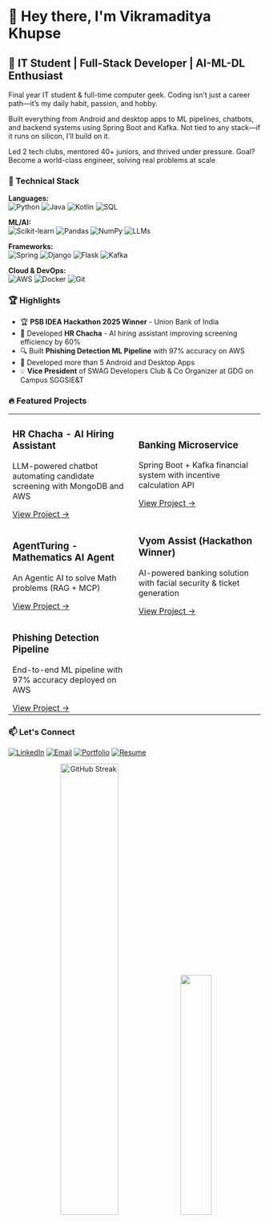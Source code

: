 # 👋 Hey there, I'm Vikramaditya Khupse


## 🚀 IT Student | Full-Stack Developer | AI-ML-DL Enthusiast

Final year IT student & full-time computer geek. Coding isn’t just a career path—it’s my daily habit, passion, and hobby.

Built everything from Android and desktop apps to ML pipelines, chatbots, and backend systems using Spring Boot and Kafka. Not tied to any stack—if it runs on silicon, I’ll build on it.

Led 2 tech clubs, mentored 40+ juniors, and thrived under pressure. Goal? Become a world-class engineer, solving real problems at scale
### 🔧 Technical Stack

**Languages:**  
![Python](https://img.shields.io/badge/Python-3776AB?style=flat&logo=python&logoColor=white)
![Java](https://img.shields.io/badge/Java-007396?style=flat&logo=java&logoColor=white)
![Kotlin](https://img.shields.io/badge/Kotlin-7F52FF?style=flat&logo=kotlin&logoColor=white)
![SQL](https://img.shields.io/badge/SQL-4479A1?style=flat&logo=mysql&logoColor=white)

**ML/AI:**  
![Scikit-learn](https://img.shields.io/badge/Scikit--learn-F7931E?style=flat&logo=scikit-learn&logoColor=white)
![Pandas](https://img.shields.io/badge/Pandas-150458?style=flat&logo=pandas&logoColor=white)
![NumPy](https://img.shields.io/badge/NumPy-013243?style=flat&logo=numpy&logoColor=white)
![LLMs](https://img.shields.io/badge/LLMs-FFD43B?style=flat&logo=openai&logoColor=black)

**Frameworks:**  
![Spring](https://img.shields.io/badge/Spring-6DB33F?style=flat&logo=spring&logoColor=white)
![Django](https://img.shields.io/badge/Django-092E20?style=flat&logo=django&logoColor=white)
![Flask](https://img.shields.io/badge/Flask-000000?style=flat&logo=flask&logoColor=white)
![Kafka](https://img.shields.io/badge/Kafka-231F20?style=flat&logo=apachekafka&logoColor=white)

**Cloud & DevOps:**  
![AWS](https://img.shields.io/badge/AWS-232F3E?style=flat&logo=amazonaws&logoColor=white)
![Docker](https://img.shields.io/badge/Docker-2496ED?style=flat&logo=docker&logoColor=white)
![Git](https://img.shields.io/badge/Git-F05032?style=flat&logo=git&logoColor=white)

### 🏆 Highlights

- 🏆 **PSB IDEA Hackathon 2025 Winner** - Union Bank of India
- 🚀 Developed **HR Chacha** - AI hiring assistant improving screening efficiency by 60%
- 🔍 Built **Phishing Detection ML Pipeline** with 97% accuracy on AWS
- 🚀 Developed more than 5 Android and Desktop Apps
- 💡 **Vice President** of SWAG Developers Club & Co Organizer at GDG on Campus SGGSIE&T

### 🔥 Featured Projects

<table>
  <tr>
    <td width="50%">
      <h3>HR Chacha - AI Hiring Assistant</h3>
      <p>LLM-powered chatbot automating candidate screening with MongoDB and AWS</p>
      <a href="https://github.com/phantom-vk/HRChacha">View Project →</a>
    </td>
    <td width="50%">
      <h3>Banking Microservice</h3>
      <p>Spring Boot + Kafka financial system with incentive calculation API</p>
      <a href="https://github.com/phantom-vk/Forage-Midas">View Project →</a>
    </td>
  </tr>
  <tr>
    <td width="50%">
      <h3>AgentTuring - Mathematics AI Agent</h3>
      <p>An Agentic AI to solve Math problems (RAG + MCP)</p>
      <a href="https://github.com/Phantom-VK/AgentTuring">View Project →</a>
    </td>
    <td width="50%">
      <h3>Vyom Assist (Hackathon Winner)</h3>
      <p>AI-powered banking solution with facial security & ticket generation</p>
      <a href="https://github.com/phantom-vk/Vyom-Assist">View Project →</a>
    </td>
  </tr>
  <td width="50%">
      <h3>Phishing Detection Pipeline</h3>
      <p>End-to-end ML pipeline with 97% accuracy deployed on AWS</p>
      <a href="https://github.com/phantom-vk/MLOPS-Network-Security-System">View Project →</a>
    </td>
  <tr>
    
  </tr>
</table>

### 📫 Let's Connect

[![LinkedIn](https://img.shields.io/badge/LinkedIn-0A66C2?style=flat&logo=linkedin&logoColor=white)](https://www.linkedin.com/in/vikramaditya-khupse-04838a259/)
[![Email](https://img.shields.io/badge/Email-EA4335?style=flat&logo=gmail&logoColor=white)](mailto:vikramadityakhupse@gmail.com)
[![Portfolio](https://img.shields.io/badge/Portfolio-4285F4?style=flat&logo=googlechrome&logoColor=white)](https://phantom-vk.github.io/MyPortfolio)
[![Resume](https://img.shields.io/badge/Resume-FFD43B?style=flat&logo=readthedocs&logoColor=black)](https://drive.google.com/drive/folders/1izi_woduWACltXpALTIlfUNDmbEKJurJ?usp=sharing)

<p align="center">
  <img src="https://github-readme-streak-stats.herokuapp.com/?user=Phantom-VK" alt="GitHub Streak" width="48%"/>
  <img src="https://github-readme-stats.vercel.app/api/top-langs/?username=Phantom-VK&hide_border=false&include_all_commits=true&count_private=true&layout=compact" width="35%"/>
</p>
